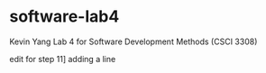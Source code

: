 # software-lab4
Kevin Yang
Lab 4 for Software Development Methods (CSCI 3308)

edit for step 11]
adding a line
